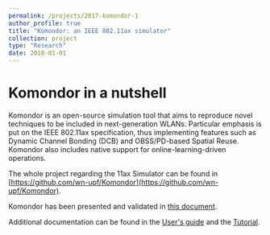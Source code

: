 ```yaml
---
permalink: /projects/2017-komondor-1
author_profile: true
title: "Komondor: an IEEE 802.11ax simulator"
collection: project
type: "Research"
date: 2018-01-01
---
```


Komondor in a nutshell
======

Komondor is an open-source simulation tool that aims to reproduce novel techniques to be included in next-generation WLANs. Particular emphasis is put on the IEEE 802.11ax specification, thus implementing features such as Dynamic Channel Bonding (DCB) and OBSS/PD-based Spatial Reuse. Komondor also includes native support for online-learning-driven operations.

The whole project regarding the 11ax Simulator can be found in [https://github.com/wn-upf/Komondor](https://github.com/wn-upf/Komondor). 

Komondor has been presented and validated in [this document](https://arxiv.org/pdf/1811.12397.pdf).

Additional documentation can be found in the [User's guide](https://github.com/wn-upf/Komondor/blob/master/Documentation/User%20guide/LaTeX%20files/komondor_user_guide.pdf) and the [Tutorial](https://github.com/wn-upf/Komondor/blob/master/Documentation/Tutorial/LaTeX%20files/komondor_tutorial.pdf).